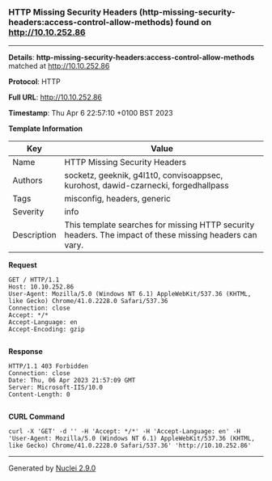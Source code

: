 ### HTTP Missing Security Headers (http-missing-security-headers:access-control-allow-methods) found on http://10.10.252.86
---
**Details**: **http-missing-security-headers:access-control-allow-methods**  matched at http://10.10.252.86

**Protocol**: HTTP

**Full URL**: http://10.10.252.86

**Timestamp**: Thu Apr 6 22:57:10 +0100 BST 2023

**Template Information**

| Key | Value |
|---|---|
| Name | HTTP Missing Security Headers |
| Authors | socketz, geeknik, g4l1t0, convisoappsec, kurohost, dawid-czarnecki, forgedhallpass |
| Tags | misconfig, headers, generic |
| Severity | info |
| Description | This template searches for missing HTTP security headers. The impact of these missing headers can vary.<br> |

**Request**
```http
GET / HTTP/1.1
Host: 10.10.252.86
User-Agent: Mozilla/5.0 (Windows NT 6.1) AppleWebKit/537.36 (KHTML, like Gecko) Chrome/41.0.2228.0 Safari/537.36
Connection: close
Accept: */*
Accept-Language: en
Accept-Encoding: gzip


```

**Response**
```http
HTTP/1.1 403 Forbidden
Connection: close
Date: Thu, 06 Apr 2023 21:57:09 GMT
Server: Microsoft-IIS/10.0
Content-Length: 0


```


**CURL Command**
```
curl -X 'GET' -d '' -H 'Accept: */*' -H 'Accept-Language: en' -H 'User-Agent: Mozilla/5.0 (Windows NT 6.1) AppleWebKit/537.36 (KHTML, like Gecko) Chrome/41.0.2228.0 Safari/537.36' 'http://10.10.252.86'
```
---
Generated by [Nuclei 2.9.0](https://github.com/projectdiscovery/nuclei)